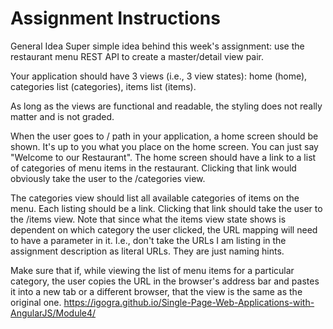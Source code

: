 # Assignment Instructions
General Idea
Super simple idea behind this week's assignment: use the restaurant menu REST API to create a master/detail view pair.

Your application should have 3 views (i.e., 3 view states): home (home), categories list (categories), items list (items).

As long as the views are functional and readable, the styling does not really matter and is not graded.

When the user goes to / path in your application, a home screen should be shown. It's up to you what you place on the home screen. You can just say "Welcome to our Restaurant". The home screen should have a link to a list of categories of menu items in the restaurant. Clicking that link would obviously take the user to the /categories view.

The categories view should list all available categories of items on the menu. Each listing should be a link. Clicking that link should take the user to the /items view. Note that since what the items view state shows is dependent on which category the user clicked, the URL mapping will need to have a parameter in it. I.e., don't take the URLs I am listing in the assignment description as literal URLs. They are just naming hints.

Make sure that if, while viewing the list of menu items for a particular category, the user copies the URL in the browser's address bar and pastes it into a new tab or a different browser, that the view is the same as the original one.
https://igogra.github.io/Single-Page-Web-Applications-with-AngularJS/Module4/
